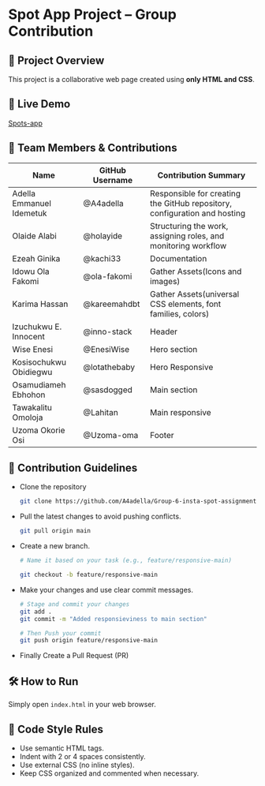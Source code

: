 # Spot App Project – Group Contribution

## 📁 Project Overview

This project is a collaborative web page created using **only HTML and CSS**. 

## 🚀 Live Demo

[Spots-app](https://group-6-insta-spot-assignment.vercel.app/)

## 👥 Team Members & Contributions

| Name                     | GitHub Username | Contribution Summary                     |
|--------------------------|-----------------|------------------------------------------|
| Adella Emmanuel Idemetuk | @A4adella       | Responsible for creating the GitHub repository, configuration and hosting|
| Olaide Alabi             | @holayide       | Structuring the work, assigning roles, and monitoring workflow|
| Ezeah Ginika             | @kachi33        | Documentation|
| Idowu Ola Fakomi         | @ola-fakomi     | Gather Assets(Icons and images)|
| Karima Hassan            | @kareemahdbt    | Gather Assets(universal CSS elements, font families, colors)|
| Izuchukwu E. Innocent    | @inno-stack     | Header|
| Wise Enesi               | @EnesiWise      | Hero section|
| Kosisochukwu Obidiegwu   | @lotathebaby    | Hero Responsive|
| Osamudiameh Ebhohon      | @sasdogged      | Main section|
| Tawakalitu Omoloja       | @Lahitan        | Main responsive|
| Uzoma Okorie Osi         | @Uzoma-oma      | Footer|


## 🧾 Contribution Guidelines

- Clone the repository 
   ```bash
   git clone https://github.com/A4adella/Group-6-insta-spot-assignment/
   ```

- Pull the latest changes to avoid pushing conflicts.
    ```bash
    git pull origin main
    ```

- Create a new branch.
    ```bash
    # Name it based on your task (e.g., feature/responsive-main)

    git checkout -b feature/responsive-main
    ```

- Make your changes and use clear commit messages.
    ```bash
    # Stage and commit your changes
    git add .
    git commit -m "Added responsieviness to main section"

    # Then Push your commit 
    git push origin feature/responsive-main
    ```

- Finally Create a Pull Request (PR)

## 🛠️ How to Run

Simply open `index.html` in your web browser.

## 🧹 Code Style Rules

- Use semantic HTML tags.
- Indent with 2 or 4 spaces consistently.
- Use external CSS (no inline styles).
- Keep CSS organized and commented when necessary.

